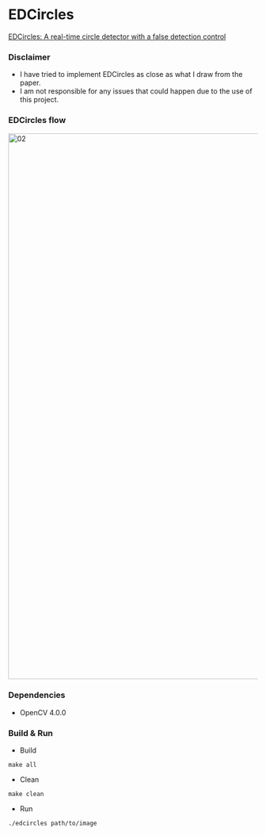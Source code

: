 # EDCircles
[EDCircles: A real-time circle detector with a false detection control](https://www.sciencedirect.com/science/article/abs/pii/S0031320312004268)

### Disclaimer
+ I have tried to implement EDCircles as close as what I draw from the paper.
+ I am not responsible for any issues that could happen due to the use of this project.

### EDCircles flow
<img width="1101" alt="02" src="https://user-images.githubusercontent.com/16577855/53748054-e90fb900-3ee7-11e9-85d8-3dda36654b18.png">

### Dependencies
+ OpenCV 4.0.0

### Build & Run
+ Build
```
make all
```
+ Clean
```
make clean
```
+ Run
```
./edcircles path/to/image
```

